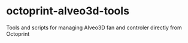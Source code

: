 # octoprint-alveo3d-tools
Tools and scripts for managing Alveo3D fan and controler directly from Octoprint
